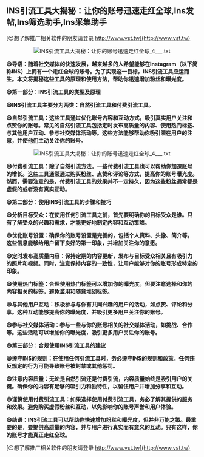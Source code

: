 ## **INS引流工具大揭秘：让你的账号迅速走红全球,Ins发帖,Ins筛选助手,Ins采集助手**

[😍想了解推广相关软件的朋友请登录 http://www.vst.tw](http://www.vst.tw)

 <center><img src="https://vst.tw/MP4/tuiguang/png/7.png" alt="INS引流工具大揭秘：让你的账号迅速走红全球_4___.txt"></center>

**😄导语：随着社交媒体的快速发展，越来越多的人希望能够在Instagram（以下简称INS）上拥有一个走红全球的账号。为了实现这一目标，INS引流工具应运而生。本文将揭秘这些工具的原理和使用方法，帮助你迅速增加粉丝和曝光度。**

**😄第一部分：INS引流工具的类型及原理**

**😄INS引流工具主要分为两类：自然引流工具和付费引流工具。**

**😄自然引流工具：这些工具通过优化账号内容和互动方式，吸引真实用户关注和点赞你的账号。常见的自然引流工具包括定时发布高质量的内容、使用热门标签、与其他用户互动、参与社交媒体活动等。这些方法能够帮助你吸引潜在用户的注意，并使他们主动关注你的账号。**

 <center><img src="https://vst.tw/MP4/tuiguang/png/0.png" alt="INS引流工具大揭秘：让你的账号迅速走红全球_4___.txt"></center>

**😄付费引流工具：除了自然引流方法，一些付费引流工具也可以帮助你加速账号的增长。这些工具通常通过购买粉丝、点赞和评论等方式，提高你的账号曝光度。然而，需要注意的是，付费引流工具的效果并不一定持久，因为这些粉丝通常都是虚假的或者没有真实互动。**

**😄第二部分：使用INS引流工具的步骤和技巧**

**😄分析目标受众：在使用任何引流工具之前，首先要明确你的目标受众是谁。只有了解受众的兴趣和需求，才能更好地制定内容和互动策略。**

**😄优化账号设置：确保你的账号设置是完善的，包括个人资料、头像、简介等。这些信息能够给用户留下良好的第一印象，并增加关注你的意愿。**

**😄定时发布高质量内容：保持定期的内容更新，发布与目标受众相关且有吸引力的照片和视频。同时，注意保持内容的一致性，让用户能够对你的账号形成特定的印象。**

**😄使用热门标签：合理使用热门标签可以增加你的曝光度。但要注意选择和你的内容相关的标签，避免滥用和随意堆砌标签。**

**😄与其他用户互动：积极参与与你有共同兴趣的用户的活动，如点赞、评论和分享。这种互动能够提高你的曝光度，并吸引更多用户关注你的账号。**

**😄参与社交媒体活动：参与一些与你的账号相关的社交媒体活动，如挑战、合作等。这些活动可以增加你的曝光度，吸引更多用户关注你的账号。**

**😄第三部分：合规使用INS引流工具的建议**

**😄遵守INS的规则：在使用任何引流工具时，务必遵守INS的规则和政策。任何违反规定的行为可能导致账号被封禁或其他惩罚。**

**😄注意内容质量：无论是自然引流还是付费引流，内容质量始终是吸引用户的关键。确保你的内容有足够的吸引力和独特性，以留住用户并增加分享和互动。**

**😄谨慎使用付费引流工具：如果选择使用付费引流工具，务必了解其提供的服务和效果。避免购买虚假粉丝和互动，以免影响你的账号声誉和用户体验。**

**😄结语：INS引流工具可以帮助你快速增加粉丝和曝光度，但并非万能之策。最重要的是，要提供高质量的内容，并与用户进行真实而有意义的互动。只有这样，你的账号才能真正走红全球。**

[😍想了解推广相关软件的朋友请登录 http://www.vst.tw](http://www.vst.tw)



